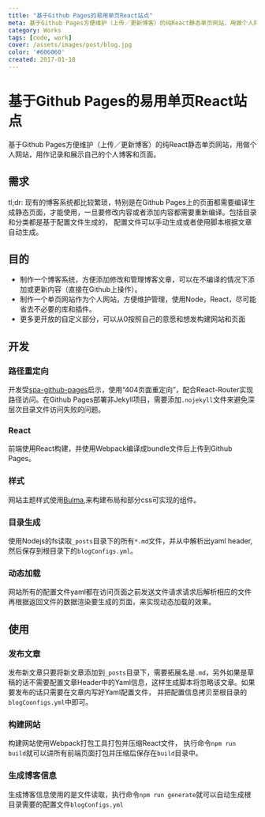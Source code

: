 ```yaml
---
title: "基于Github Pages的易用单页React站点"
meta: 基于Github Pages方便维护（上传／更新博客）的纯React静态单页网站，用做个人网站，用作记录和展示自己的个人博客和页面。
category: Works
tags: [code, work]
cover: /assets/images/post/blog.jpg
color: '#606060'
created: 2017-01-18
---
```


# 基于Github Pages的易用单页React站点

基于Github Pages方便维护（上传／更新博客）的纯React静态单页网站，用做个人网站，用作记录和展示自己的个人博客和页面。

## 需求

tl;dr: 现有的博客系统都比较繁琐，特别是在Github Pages上的页面都需要编译生成静态页面，才能使用，一旦要修改内容或者添加内容都需要重新编译。包括目录和分类都是基于配置文件生成的， 配置文件可以手动生成或者使用脚本根据文章自动生成。

## 目的

* 制作一个博客系统，方便添加修改和管理博客文章，可以在不编译的情况下添加或更新内容（直接在Github上操作）。
* 制作一个单页网站作为个人网站，方便维护管理，使用Node，React，尽可能省去不必要的库和插件。
* 更多更开放的自定义部分，可以从0按照自己的意愿和想发构建网站和页面

## 开发

### 路径重定向
开发受[spa-github-pages](https://github.com/rafrex/spa-github-pages)启示，使用“404页面重定向”，配合React-Router实现路径访问。在Github Pages部署非Jekyll项目，需要添加`.nojekyll`文件来避免深层次目录文件访问失败的问题。

### React
前端使用React构建，并使用Webpack编译成bundle文件后上传到Github Pages。

### 样式
网站主题样式使用[Bulma](http://bulma.io/),来构建布局和部分css可实现的组件。

### 目录生成
使用Nodejs的fs读取`_posts`目录下的所有`*.md`文件，并从中解析出yaml header, 然后保存到根目录下的`blogConfigs.yml`。

### 动态加载
网站所有的配置文件yaml都在访问页面之前发送文件请求请求后解析相应的文件再根据返回文件的数据渲染要生成的页面，来实现动态加载的效果。

## 使用

### 发布文章
发布新文章只要将新文章添加到`_posts`目录下，需要拓展名是`.md`，另外如果是草稿的话不需要配置文章Header中的Yaml信息，这样生成脚本将忽略该文章。如果要发布的话只需要在文章内写好Yaml配置文件， 并把配置信息拷贝至根目录的`blogCoonfigs.yml`中即可。

### 构建网站
构建网站使用Webpack打包工具打包并压缩React文件， 执行命令`npm run build`就可以讲所有前端页面打包并压缩后保存在`build`目录中。

### 生成博客信息
生成博客信息使用的是文件读取，执行命令`npm run generate`就可以自动生成根目录需要的配置文件`blogConfigs.yml`
